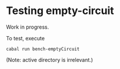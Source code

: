 # Testing empty-circuit


Work in progress.

To test, execute
```shell
cabal run bench-emptyCircuit
```

(Note:  active directory is irrelevant.)